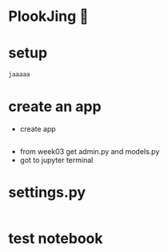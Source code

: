 # PlookJing 🌲
# setup

```sh
jaaaaa
```

# create an app
- create app
```

```

- from week03 get admin.py and models.py
- got to jupyter terminal

# settings.py
```

```

# test notebook
```


```
